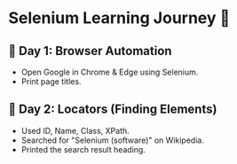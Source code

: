 # Selenium Learning Journey 🚀

## 📅 Day 1: Browser Automation
- Open Google in Chrome & Edge using Selenium.
- Print page titles.

## 📅 Day 2: Locators (Finding Elements)
- Used ID, Name, Class, XPath.
- Searched for "Selenium (software)" on Wikipedia.
- Printed the search result heading.
